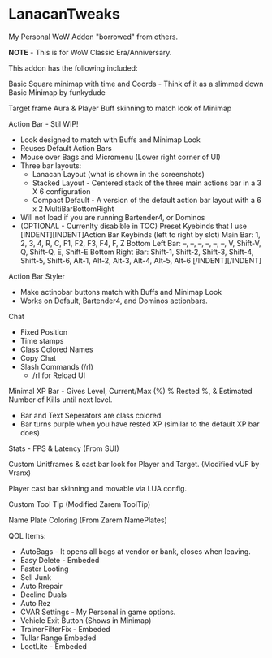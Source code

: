 # LanacanTweaks
My Personal WoW Addon "borrowed" from others. 

**NOTE** - This is for WoW Classic Era/Anniversary. 

This addon has the following included:

Basic Square minimap with time and Coords - Think of it as a slimmed down Basic Minimap by funkydude

Target frame Aura & Player Buff skinning to match look of Minimap

Action Bar - Stil WIP!
  - Look designed to match with Buffs and Minimap Look
  - Reuses Default Action Bars
  - Mouse over Bags and Micromenu (Lower right corner of UI)
  - Three bar layouts:
      - Lanacan Layout (what is shown in the screenshots)
      - Stacked Layout - Centered stack of the three main actions bar in a 3 X 6 configuration
      - Compact Default - A version of the default action bar layout with a 6 x 2 MultiBarBottomRight
  - Will not load if you are running Bartender4, or Dominos
  - (OPTIONAL - Currenlty disablble in TOC) Preset Kyebinds that I use 
[INDENT][INDENT]Action Bar	Keybinds (left to right by slot)
Main Bar: 1, 2, 3, 4, R, C, F1, F2, F3, F4, F, Z
Bottom Left Bar: –, –, –, –, –, –, V, Shift-V, Q, Shift-Q, E, Shift-E
Bottom Right Bar: Shift-1, Shift-2, Shift-3, Shift-4, Shift-5, Shift-6, Alt-1, Alt-2, Alt-3, Alt-4, Alt-5, Alt-6
[/INDENT][/INDENT]    

Action Bar Styler
  - Make actinobar buttons match with Buffs and Minimap Look
  - Works on Default, Bartender4, and Dominos actionbars. 

Chat
  - Fixed Position
  - Time stamps
  - Class Colored Names
  - Copy Chat
  - Slash Commands (/rl)
    - /rl for Reload UI    

Minimal XP Bar - Gives Level, Current/Max (%) % Rested %, & Estimated Number of Kills until next level. 
  - Bar and Text Seperators are class colored.
  - Bar turns purple when you have rested XP (similar to the default XP bar does)

Stats - FPS & Latency (From SUI)

Custom Unitframes & cast bar look for Player and Target. (Modified vUF by Vranx)

Player cast bar skinning and movable via LUA config. 

Custom Tool Tip (Modified Zarem ToolTip)

Name Plate Coloring (From Zarem NamePlates)

QOL Items:
 - AutoBags - It opens all bags at vendor or bank, closes when leaving.
 - Easy Delete - Embeded
 - Faster Looting
 - Sell Junk
 - Auto Rrepair
 - Decline Duals
 - Auto Rez
 - CVAR Settings - My Personal in game options. 
 - Vehicle Exit Button (Shows in Minimap)
 - TrainerFilterFix - Embeded
 - Tullar Range Embeded
 - LootLite - Embeded

